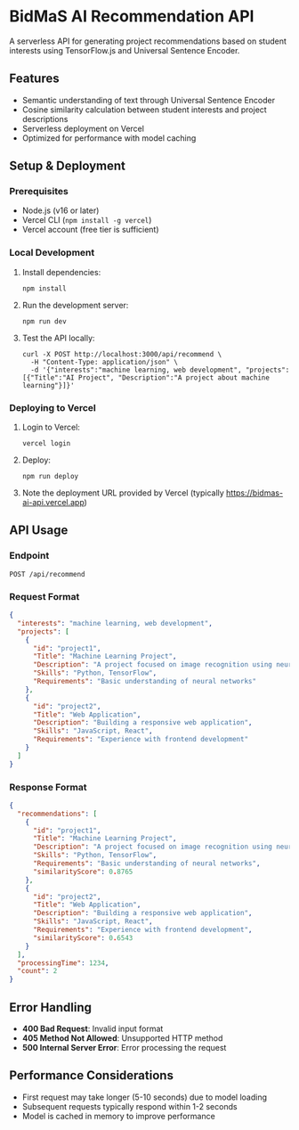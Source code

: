 # BidMaS AI Recommendation API

A serverless API for generating project recommendations based on student interests using TensorFlow.js and Universal Sentence Encoder.

## Features

- Semantic understanding of text through Universal Sentence Encoder
- Cosine similarity calculation between student interests and project descriptions
- Serverless deployment on Vercel
- Optimized for performance with model caching

## Setup & Deployment

### Prerequisites

- Node.js (v16 or later)
- Vercel CLI (`npm install -g vercel`)
- Vercel account (free tier is sufficient)

### Local Development

1. Install dependencies:
   ```
   npm install
   ```

2. Run the development server:
   ```
   npm run dev
   ```

3. Test the API locally:
   ```
   curl -X POST http://localhost:3000/api/recommend \
     -H "Content-Type: application/json" \
     -d '{"interests":"machine learning, web development", "projects":[{"Title":"AI Project", "Description":"A project about machine learning"}]}'
   ```

### Deploying to Vercel

1. Login to Vercel:
   ```
   vercel login
   ```

2. Deploy:
   ```
   npm run deploy
   ```

3. Note the deployment URL provided by Vercel (typically https://bidmas-ai-api.vercel.app)

## API Usage

### Endpoint

```
POST /api/recommend
```

### Request Format

```json
{
  "interests": "machine learning, web development",
  "projects": [
    {
      "id": "project1",
      "Title": "Machine Learning Project",
      "Description": "A project focused on image recognition using neural networks",
      "Skills": "Python, TensorFlow",
      "Requirements": "Basic understanding of neural networks"
    },
    {
      "id": "project2",
      "Title": "Web Application",
      "Description": "Building a responsive web application",
      "Skills": "JavaScript, React",
      "Requirements": "Experience with frontend development"
    }
  ]
}
```

### Response Format

```json
{
  "recommendations": [
    {
      "id": "project1",
      "Title": "Machine Learning Project",
      "Description": "A project focused on image recognition using neural networks",
      "Skills": "Python, TensorFlow",
      "Requirements": "Basic understanding of neural networks",
      "similarityScore": 0.8765
    },
    {
      "id": "project2",
      "Title": "Web Application",
      "Description": "Building a responsive web application",
      "Skills": "JavaScript, React",
      "Requirements": "Experience with frontend development",
      "similarityScore": 0.6543
    }
  ],
  "processingTime": 1234,
  "count": 2
}
```

## Error Handling

- **400 Bad Request**: Invalid input format
- **405 Method Not Allowed**: Unsupported HTTP method
- **500 Internal Server Error**: Error processing the request

## Performance Considerations

- First request may take longer (5-10 seconds) due to model loading
- Subsequent requests typically respond within 1-2 seconds
- Model is cached in memory to improve performance 